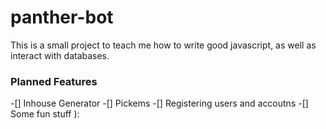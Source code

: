 # panther-bot

This is a small project to teach me how to write good javascript, as well as 
interact with databases.

### Planned Features

-[] Inhouse Generator
-[] Pickems
-[] Registering users and accoutns
-[] Some fun stuff ):

